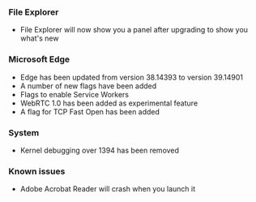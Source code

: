 ### File Explorer
- File Explorer will now show you a panel after upgrading to show you what's new

### Microsoft Edge
- Edge has been updated from version 38.14393 to version 39.14901
- A number of new flags have been added
 - Flags to enable Service Workers
 - WebRTC 1.0 has been added as experimental feature
 - A flag for TCP Fast Open has been added

### System
- Kernel debugging over 1394 has been removed

### Known issues
- Adobe Acrobat Reader will crash when you launch it